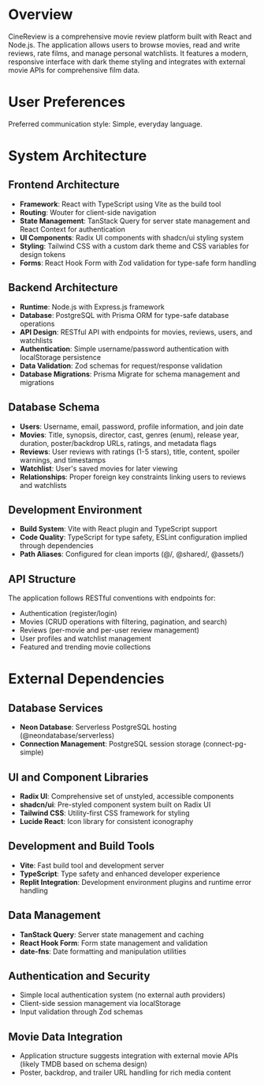 # Overview

CineReview is a comprehensive movie review platform built with React and Node.js. The application allows users to browse movies, read and write reviews, rate films, and manage personal watchlists. It features a modern, responsive interface with dark theme styling and integrates with external movie APIs for comprehensive film data.

# User Preferences

Preferred communication style: Simple, everyday language.

# System Architecture

## Frontend Architecture
- **Framework**: React with TypeScript using Vite as the build tool
- **Routing**: Wouter for client-side navigation
- **State Management**: TanStack Query for server state management and React Context for authentication
- **UI Components**: Radix UI components with shadcn/ui styling system
- **Styling**: Tailwind CSS with a custom dark theme and CSS variables for design tokens
- **Forms**: React Hook Form with Zod validation for type-safe form handling

## Backend Architecture
- **Runtime**: Node.js with Express.js framework
- **Database**: PostgreSQL with Prisma ORM for type-safe database operations
- **API Design**: RESTful API with endpoints for movies, reviews, users, and watchlists
- **Authentication**: Simple username/password authentication with localStorage persistence
- **Data Validation**: Zod schemas for request/response validation
- **Database Migrations**: Prisma Migrate for schema management and migrations

## Database Schema
- **Users**: Username, email, password, profile information, and join date
- **Movies**: Title, synopsis, director, cast, genres (enum), release year, duration, poster/backdrop URLs, ratings, and metadata flags
- **Reviews**: User reviews with ratings (1-5 stars), title, content, spoiler warnings, and timestamps
- **Watchlist**: User's saved movies for later viewing
- **Relationships**: Proper foreign key constraints linking users to reviews and watchlists

## Development Environment
- **Build System**: Vite with React plugin and TypeScript support
- **Code Quality**: TypeScript for type safety, ESLint configuration implied through dependencies
- **Path Aliases**: Configured for clean imports (@/, @shared/, @assets/)

## API Structure
The application follows RESTful conventions with endpoints for:
- Authentication (register/login)
- Movies (CRUD operations with filtering, pagination, and search)
- Reviews (per-movie and per-user review management)
- User profiles and watchlist management
- Featured and trending movie collections

# External Dependencies

## Database Services
- **Neon Database**: Serverless PostgreSQL hosting (@neondatabase/serverless)
- **Connection Management**: PostgreSQL session storage (connect-pg-simple)

## UI and Component Libraries
- **Radix UI**: Comprehensive set of unstyled, accessible components
- **shadcn/ui**: Pre-styled component system built on Radix UI
- **Tailwind CSS**: Utility-first CSS framework for styling
- **Lucide React**: Icon library for consistent iconography

## Development and Build Tools
- **Vite**: Fast build tool and development server
- **TypeScript**: Type safety and enhanced developer experience
- **Replit Integration**: Development environment plugins and runtime error handling

## Data Management
- **TanStack Query**: Server state management and caching
- **React Hook Form**: Form state management and validation
- **date-fns**: Date formatting and manipulation utilities

## Authentication and Security
- Simple local authentication system (no external auth providers)
- Client-side session management via localStorage
- Input validation through Zod schemas

## Movie Data Integration
- Application structure suggests integration with external movie APIs (likely TMDB based on schema design)
- Poster, backdrop, and trailer URL handling for rich media content